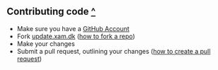## Contributing code [^](#how-to-contribute)

- Make sure you have a [GitHub Account](https://github.com/signup/free)
- Fork [update.xam.dk](https://github.com/maxandersen/update.xam.dk/)
  ([how to fork a repo](https://help.github.com/articles/fork-a-repo))
- Make your changes
- Submit a pull request, outlining your changes
([how to create a pull request](https://help.github.com/articles/fork-a-repo))
